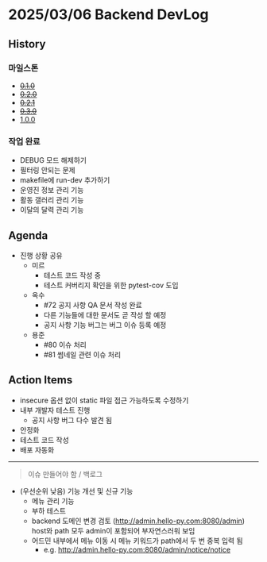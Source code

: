 # 2025/03/06 Backend DevLog

## History

### 마일스톤

- ~~[0.1.0](https://github.com/HelloPy-Korea/hellopy-backend/milestone/2)~~
- ~~[0.2.0](https://github.com/HelloPy-Korea/hellopy-backend/milestone/3)~~
- ~~[0.2.1](https://github.com/HelloPy-Korea/hellopy-backend/milestone/4)~~
- ~~[0.3.0](https://github.com/HelloPy-Korea/hellopy-backend/milestone/5)~~
- [1.0.0](https://github.com/HelloPy-Korea/hellopy-backend/milestone/6)

### 작업 완료

- DEBUG 모드 해제하기
- 필터링 안되는 문제
- makefile에 run-dev 추가하기
- 운영진 정보 관리 기능
- 활동 갤러리 관리 기능
- 이달의 달력 관리 기능

## Agenda

- 진행 상황 공유
  - 미르
    - 테스트 코드 작성 중
    - 테스트 커버리지 확인을 위한 pytest-cov 도입
  - 옥수
    - #72 공지 사항 QA 문서 작성 완료
    - 다른 기능들에 대한 문서도 곧 작성 할 예정
    - 공지 사항 기능 버그는 버그 이슈 등록 예정
  - 용준
    - #80 이슈 처리
    - #81 썸네일 관련 이슈 처리

## Action Items

- insecure 옵션 없이 static 파일 접근 가능하도록 수정하기
- 내부 개발자 테스트 진행
  - 공지 사항 버그 다수 발견 됨
- 안정화
- 테스트 코드 작성
- 배포 자동화

---
> 이슈 만들어야 함 / 백로그

- (우선순위 낮음) 기능 개선 및 신규 기능
  - 메뉴 관리 기능
  - 부하 테스트
  - backend 도메인 변경 검토 (http://admin.hello-py.com:8080/admin) host와 path 모두 admin이 포함되어 부자연스러워 보임
  - 어드민 내부에서 메뉴 이동 시 메뉴 키워드가 path에서 두 번 중복 입력 됨
    - e.g. http://admin.hello-py.com:8080/admin/notice/notice
